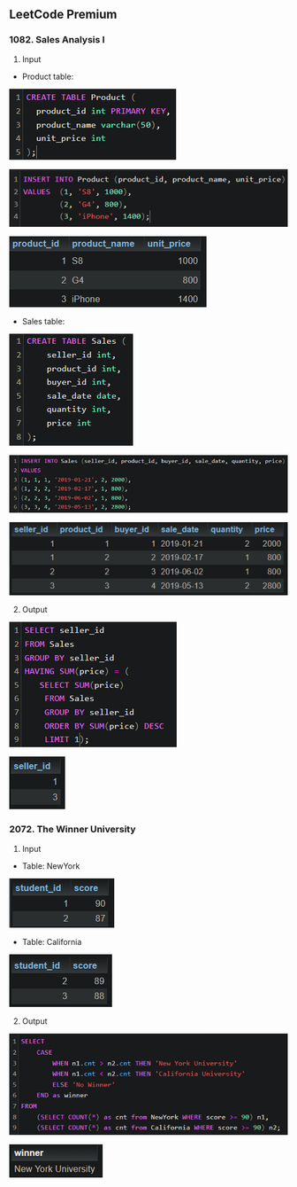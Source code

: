 ## LeetCode Premium

### 1082. Sales Analysis I

1. Input

- Product table:

![Alt text](image.png)

![Alt text](image-1.png)

![Alt text](image-2.png)

- Sales table:

![Alt text](image-3.png)

![Alt text](image-4.png)

![Alt text](image-5.png)

2. Output

![Alt text](image-6.png)

![Alt text](image-7.png)

### 2072. The Winner University

1. Input

- Table: NewYork

![Alt text](image-8.png)

- Table: California

![Alt text](image-9.png)

2. Output

![Alt text](image-10.png)

![Alt text](image-11.png)
